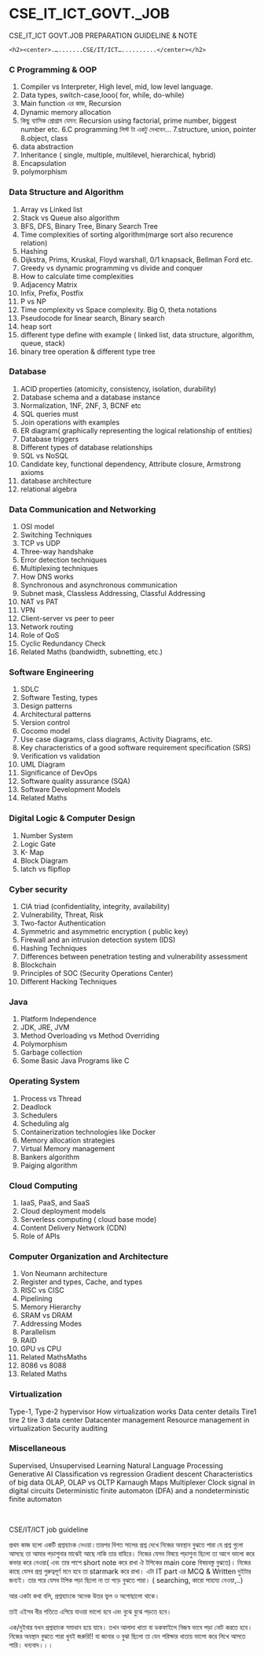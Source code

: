 # CSE_IT_ICT_GOVT._JOB
CSE_IT_ICT GOVT.JOB PREPARATION GUIDELINE &amp; NOTE


	<h2><center>.….......CSE/IT/ICT…..........</center></h2>

<h3>C Programming & OOP</h3>

1. Compiler vs Interpreter, High level, mid,  low level language. 
2. Data types, switch-case,looo( for, while, do-while)
3. Main function এর কাজ, Recursion 
4. Dynamic memory allocation
5. কিছু ব্যাসিক প্রোগ্রাম যেমন: Recursion using factorial, prime number, biggest number etc.
6.C programming লিস্ট টা একটু দেখবেন...
7.structure, union, pointer
8.object,  class
9. data abstraction
10. Inheritance ( single, multiple, multilevel, hierarchical, hybrid)
11. Encapsulation
12. polymorphism 






<h3>Data Structure and Algorithm </h3>

1. Array vs Linked list
2. Stack vs Queue also algorithm
3. BFS, DFS, Binary Tree, Binary Search Tree
4. Time complexities of sorting algorithm(marge sort also recurence relation)
5. Hashing
6. Dijkstra, Prims, Kruskal, Floyd warshall, 0/1 knapsack, Bellman Ford etc.
7. Greedy vs dynamic programming vs divide and conquer
8. How to calculate time complexities
9. Adjacency Matrix
10. Infix, Prefix, Postfix
11. P vs NP
12. Time complexity vs Space complexity. Big O, theta notations
13. Pseudocode for linear search, Binary search
14. heap sort
15. different type define with example ( linked list, data structure,  algorithm, queue, stack)
16. binary tree operation & different type tree

<h3>Database</h3>

1. ACID properties (atomicity,  consistency, isolation, durability) 
2. Database schema and a database instance
3. Normalization, 1NF, 2NF, 3, BCNF etc
4. SQL queries must 
5. Join operations with examples
6. ER diagram( graphically representing the logical relationship of entities) 
7. Database triggers
8. Different types of database relationships
9. SQL vs NoSQL
10. Candidate key, functional dependency, Attribute closure, Armstrong axioms
11. database architecture
12. relational algebra 


<h3>Data Communication and Networking</h3>

1. OSI model
2. Switching Techniques
3. TCP vs UDP
4. Three-way handshake
5. Error detection techniques
6. Multiplexing techniques
7. How DNS works
8. Synchronous and asynchronous communication
9. Subnet mask, Classless Addressing, Classful Addressing
10. NAT vs PAT
11. VPN
12. Client-server vs peer to peer
13. Network routing
14. Role of QoS
15. Cyclic Redundancy Check
16. Related Maths (bandwidth, subnetting, etc.)

<h3>Software Engineering</h3>

1. SDLC
2. Software Testing, types
3. Design patterns
4. Architectural patterns
5. Version control
6. Cocomo model
7. Use case diagrams, class diagrams, Activity Diagrams, etc.
8. Key characteristics of a good software requirement specification (SRS)
9. Verification vs validation
10. UML Diagram
11. Significance of DevOps
12. Software quality assurance (SQA)
13. Software Development Models
14. Related Maths

<h3>Digital Logic & Computer Design </h3>

1. Number System 
2. Logic Gate
3. K- Map
4. Block Diagram 
5. latch vs flipflop 


<h3>Cyber security</h3>

1. CIA triad (confidentiality, integrity, availability) 
2. Vulnerability, Threat, Risk
3. Two-factor Authentication
4. Symmetric and asymmetric encryption ( public key)
5. Firewall and an intrusion detection system (IDS)
6. Hashing Techniques
7. Differences between penetration testing and vulnerability assessment
8. Blockchain
9. Principles of SOC (Security Operations Center)
10. Different Hacking Techniques

<h3>Java</h3>

1. Platform Independence
2. JDK, JRE, JVM
3. Method Overloading vs Method Overriding
4. Polymorphism
5. Garbage collection
6. Some Basic Java Programs like C

<h3>Operating System</h3>

1. Process vs Thread
2. Deadlock
3. Schedulers
4. Scheduling alg
5. Containerization technologies like Docker
6. Memory allocation strategies
7. Virtual Memory management
8. Bankers algorithm
9. Paiging algorithm

<h3>Cloud Computing</h3>

1. IaaS, PaaS, and SaaS
2. Cloud deployment models
3. Serverless computing ( cloud base mode) 
4. Content Delivery Network (CDN)
5. Role of APIs

<h3>Computer Organization and Architecture </h3>

1. Von Neumann architecture
2. Register and types, Cache, and types
3. RISC vs CISC
4. Pipelining
5. Memory Hierarchy
6. SRAM vs DRAM
7. Addressing Modes
8. Parallelism
9. RAID
10. GPU vs CPU
11. Related MathsMaths
12. 8086 vs 8088
13. Related Maths

<h3>Virtualization </h3>

Type-1, Type-2 hypervisor 
How virtualization works
Data center details
Tire1 tire 2 tire 3 data center
Datacenter management
Resource management in virtualization 
Security auditing

<h3>Miscellaneous </h3>

Supervised, Unsupervised Learning
Natural Language Processing
Generative AI
Classification vs regression
Gradient descent
Characteristics of big data
OLAP, OLAP vs OLTP
Karnaugh Maps
Multiplexer
Clock signal in digital circuits
Deterministic finite automaton (DFA) and a nondeterministic finite automaton




<br>

CSE/IT/ICT job guideline 

প্রথম কাজ হলো একটি প্রশ্নব্যাংক নেওয়া।তারপর বিগত সালের প্রশ্ন দেখে নিজের অবস্থান বুঝতে পারা যে প্রশ্ন গুলো আসছে তা আমার পড়াশুনার মাঝেই আছে নাকি তার বাহিরে। নিজের যেসব বিষয়ে পড়াশুনা ছিলো তা আগে ভালো করে কভার করে নেওয়া( এবং তার পাশে short note করে রাখা ঐ টপিকের main core বিষয়বস্তু বুঝতে)। নিজের কাছে যেসব প্রশ্ন গুরুত্বপূর্ণ মনে হবে তা starmark করে রাখা। এটা IT part এর MCQ & Written দুইটার জন্যই। তার পরে যেসব টপিক পড়া ছিলো না তা পড়ে বুঝতে পারা। ( searching,  কারো সাহায্য নেওয়া,..) 

আর একটা কথা বলি, প্রশ্নব্যাংকে অনেক উত্তর ভুল ও অগোছালো থাকে। 

তাই এইসব ধীর গতিতে এগিয়ে যাওয়া ভালো হবে এবং বুঝে বুঝে পড়তে হবে।

এক/দুইবার যখন প্রশ্নব্যাংক সমাধান হয়ে যাবে। তখন আলাদা খাতা বা ডকফাইলে নিজস্ব ভাবে পড়া নোট করতে হবে। 
নিজের অবস্থান বুঝতে পারা খুবই জরুরি!! যা জানার ও বুঝা ছিলো তা যেন পরিক্ষার খাতায় ভালো করে লিখে আসতে পারি। 
ধন্যবাদ।।। 



